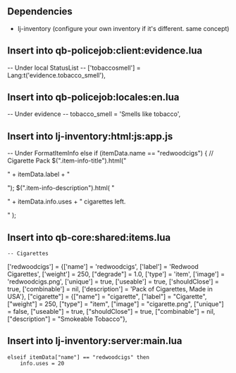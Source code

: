 ## Dependencies
- lj-inventory (configure your own inventory if it's different. same concept)

## Insert into qb-policejob:client:evidence.lua

-- Under local StatusList
    -- ['tobaccosmell'] = Lang:t('evidence.tobacco_smell'),


## Insert into qb-policejob:locales:en.lua

-- Under evidence
    -- tobacco_smell = 'Smells like tobacco',


## Insert into lj-inventory:html:js:app.js

-- Under FormatItemInfo
    else if (itemData.name == "redwoodcigs") { // Cigarette Pack
        $(".item-info-title").html("<p>" + itemData.label + "</p>");
        $(".item-info-description").html(
            "<p>" + itemData.info.uses + " cigarettes left.</p>"
        );

## Insert into qb-core:shared:items.lua
    -- Cigarettes
['redwoodcigs'] 				 	= {['name'] = 'redwoodcigs', 			['label'] = 'Redwood Cigarettes', 	['weight'] = 250, 		["degrade"] = 1.0,		['type'] = 'item', 		['image'] = 'redwoodcigs.png', 				['unique'] = true, 		['useable'] = true, 	['shouldClose'] = true,	   ['combinable'] = nil,   ['description'] = 'Pack of Cigarettes, Made in USA'},
["cigarette"] 						= {["name"] = "cigarette",  	     	["label"] = "Cigarette",	 		["weight"] = 250, 		["type"] = "item", 		["image"] = "cigarette.png", 				["unique"] = false, 	["useable"] = true, 	["shouldClose"] = true,   	["combinable"] = nil,   ["description"] = "Smokeable Tobacco"},

## Insert into lj-inventory:server:main.lua
    elseif itemData["name"] == "redwoodcigs" then
        info.uses = 20
